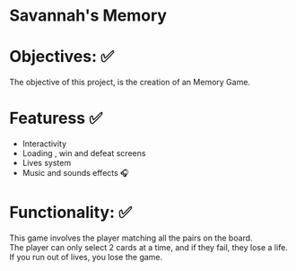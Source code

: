 # Savannah's Memory 

# Objectives: ✅
The objective of this project, is the creation of an Memory Game.

# Featuress ✅
- Interactivity
- Loading , win and defeat screens
- Lives system
- Music and sounds effects 🎧

# Functionality: ✅
This game involves the player matching all the pairs on the board.  
The player can only select 2 cards at a time, and if they fail, they lose a life.
If you run out of lives, you lose the game.
